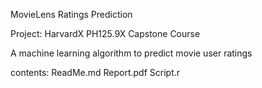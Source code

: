 MovieLens Ratings Prediction

Project: HarvardX PH125.9X Capstone Course

A machine learning algorithm to predict movie user ratings

contents:
ReadMe.md
Report.pdf
Script.r

